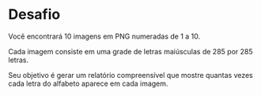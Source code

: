 # Desafio

Você encontrará 10 imagens em PNG numeradas de 1 a 10.

Cada imagem consiste em uma grade de letras maiúsculas de 285 por 285 letras.

Seu objetivo é gerar um relatório compreensível que mostre quantas vezes cada letra do alfabeto aparece em cada imagem.
